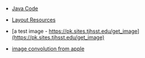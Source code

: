  - [Java Code](./app/src/main/java/com/example/pckosek/loadphoto) <br>
 - [Layout Resources](./app/src/main/res/layout)

  - [a test image - https://pk.sites.tjhsst.edu/get_image](https://pk.sites.tjhsst.edu/get_image)
  - [image convolution from apple](https://developer.apple.com/documentation/accelerate/vimage/blurring_an_image)